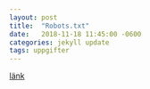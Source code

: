 ```yaml
---
layout: post
title:  "Robots.txt"
date:   2018-11-18 11:45:00 -0600
categories: jekyll update
tags: uppgifter
---
```




[länk]

[länk]: https://
